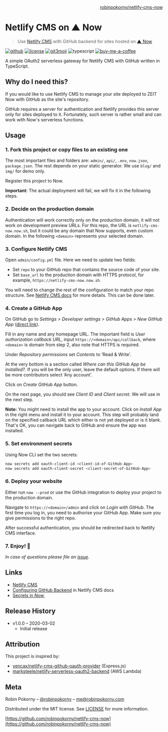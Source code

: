 <p align="right"><a href="https://github.com/robinpokorny/netlify-cms-now">robinpokorny/netlify-cms-now</a></p>

# Netlify CMS on ▲ Now
> Use [Netlify CMS](https://www.netlifycms.org/) with GitHub backend for sites hosted on [▲ Now](https://zeit.co/)

[![github][gh-image]][gh-url]
[![license][license-image]][license-url]
[![git3moji][git3moji-image]][git3moji-url]
![typescript][ts-image]
[![buy-me-a-coffee][coffee-image]][coffee-url]

A simple OAuth2 serverless gateway for Netlify CMS with GitHub written in TypeScript.

## Why do I need this?

If you would like to use Netlify CMS to manage your site deployed to ZEIT Now with GitHub as the site's repository.

GitHub requires a server for authentication and Netlify provides this server only for sites deployed to it. Fortunately, such server is rather small and can work with Now's serverless functions.

## Usage

### 1. Fork this project or copy files to an existing one
The most important files and folders are: `admin/`, `api/`, `.env`, `now.json`, `package.json`. The rest depends on your static generator. We use `blog/` and `img/` for demo only.

Register this project to Now.

**Important**: The actual deployment will fail, we will fix it in the following steps.

### 2. Decide on the production domain
Authentication will work correctly only on the production domain, it will not work on development preview URLs. For this repo, the URL is `netlify-cms-now.now.sh`, but it could be any domain that Now supports, even custom domain. In the following `<domain>` represents your selected domain.

### 3. Configure Netlify CMS
Open `admin/config.yml` file. Here we need to update two fields:

* Set `repo` to your GitHub repo that contains the source code of your site.
* Set `base_url` to the production domain with HTTPS protocol, for example, `https://netlify-cms-now.now.sh`.

You will need to change the rest of the configuration to match your repo structure. See [Netlify CMS docs]() for more details. This can be done later.

### 4. Create a GitHub App
On GitHub go to *Settings > Developer settings > GitHub Apps > New GitHub App* ([direct link](https://github.com/settings/apps/new)).

Fill in any name and any homepage URL. The important field is *User authorization callback URL*, input `https://<domain>/api/callback`, where `<domain>` is domain from step 2, also note that HTTPS is required.

Under *Repository permissions* set *Contents* to ‘Read & Write’.

At the very bottom is a section called *Where can this GitHub App be installed?*. If you will be the only user, leave the default options. If there will be more contributors select ‘Any account’.

Click on *Create GitHub App* button.

On the next page, you should see *Client ID* and *Client secret*. We will use in the next step.

**Note:** You might need to install the app to your account. Click on *Install App* in the right menu and install it to your account. This step will probably land on the specified callback URL which either is not yet deployed or is it blank. That's OK, you can navigate back to GitHub and ensure the app was installed.

### 5. Set environment secrets
Using Now CLI set the two secrets:

```bash
now secrets add oauth-client-id <client-id-of-GitHub-App>
now secrets add oauth-client-secret <client-secret-of-GitHub-App>
```

### 6. Deploy your website
Either run `now --prod` or use the GitHub integration to deploy your project to the production domain.

Navigate to `https://<domain>/admin` and click on *Login with GitHub*. The first time you log in, you need to authorise your GitHub App. Make sure you give permissions to the right repo.

After successful authentication, you should be redirected back to Netlify CMS interface.

### 7. Enjoy! 🎉


_In case of questions please file an [issue][new-issue]._


## Links

* [Netlify CMS](https://www.netlifycms.org/)
* [Configuring GitHub Backend](https://www.netlifycms.org/docs/authentication-backends/#github-backend) in Netlify CMS docs
* [Secrets in Now](https://zeit.co/docs/v2/serverless-functions/env-and-secrets), 

## Release History

* v1.0.0 – 2020-03-02
    * Initial release

## Attribution

This project is inspired by:

* [vencax/netlify-cms-github-oauth-provider](https://github.com/vencax/netlify-cms-github-oauth-provider) (Express.js)
* [marksteele/netlify-serverless-oauth2-backend](https://github.com/marksteele/netlify-serverless-oauth2-backend) (AWS Lambda)


## Meta

Robin Pokorny – [@robinpokorny](https://twitter.com/robinpokorny) – me@robinpokorny.com

Distributed under the MIT license. See [LICENSE][license-url] for more information.

[https://github.com/robinpokorny/netlify-cms-now](https://github.com/robinpokorny/netlify-cms-now)


<!-- Markdown link & img dfn's -->
[gh-image]: https://img.shields.io/badge/robinpokorny-netlify--cms--now-lightgrey?style=flat-square&logo=github
[gh-url]: https://github.com/robinpokorny/netlify-cms-now/
[license-image]: https://img.shields.io/github/license/robinpokorny/netlify-cms-now?style=flat-square
[license-url]: https://github.com/robinpokorny/netlify-cms-now/blob/master/LICENSE
[git3moji-image]: https://img.shields.io/badge/git3moji-%E2%9A%A1%EF%B8%8F%F0%9F%90%9B%F0%9F%93%BA%F0%9F%91%AE%F0%9F%94%A4-fffad8.svg?style=flat-square
[git3moji-url]: https://robinpokorny.github.io/git3moji/
[ts-image]: https://img.shields.io/badge/types-TypeScript-blue?style=flat-square
[coffee-url]: https://www.buymeacoffee.com/robinpokorny
[coffee-image]: https://img.shields.io/badge/%20-Buy%20me%20a%20coffee-FF813F?style=flat-square&logo=buy-me-a-coffee&labelColor=FF813F&logoColor=white
[new-issue]: https://github.com/robinpokorny/netlify-cms-now/issues/new

<!--
Generate HTML version from this file with https://github.com/joeyespo/grip:
grip README.md --export index.html --title "Netlify CMS on ▲ Now"
-->
